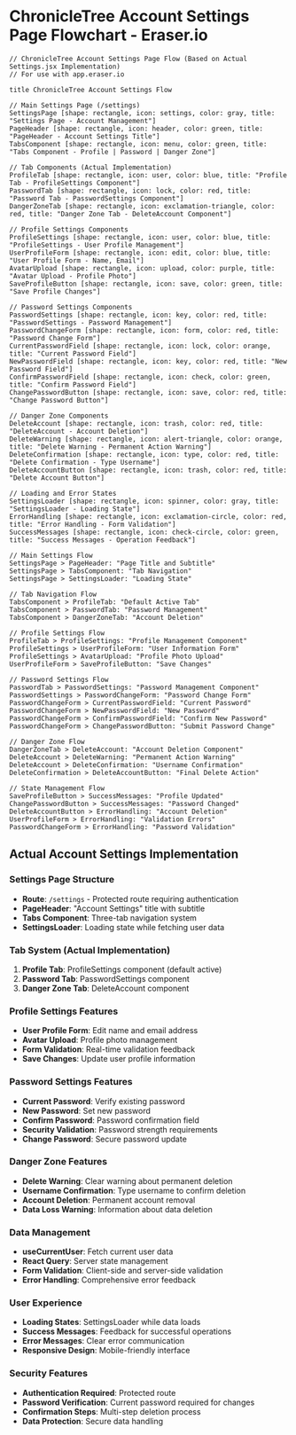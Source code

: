 # ChronicleTree Account Settings Page Flowchart - Eraser.io

```
// ChronicleTree Account Settings Page Flow (Based on Actual Settings.jsx Implementation)
// For use with app.eraser.io

title ChronicleTree Account Settings Flow

// Main Settings Page (/settings)
SettingsPage [shape: rectangle, icon: settings, color: gray, title: "Settings Page - Account Management"]
PageHeader [shape: rectangle, icon: header, color: green, title: "PageHeader - Account Settings Title"]
TabsComponent [shape: rectangle, icon: menu, color: green, title: "Tabs Component - Profile | Password | Danger Zone"]

// Tab Components (Actual Implementation)
ProfileTab [shape: rectangle, icon: user, color: blue, title: "Profile Tab - ProfileSettings Component"]
PasswordTab [shape: rectangle, icon: lock, color: red, title: "Password Tab - PasswordSettings Component"]
DangerZoneTab [shape: rectangle, icon: exclamation-triangle, color: red, title: "Danger Zone Tab - DeleteAccount Component"]

// Profile Settings Components
ProfileSettings [shape: rectangle, icon: user, color: blue, title: "ProfileSettings - User Profile Management"]
UserProfileForm [shape: rectangle, icon: edit, color: blue, title: "User Profile Form - Name, Email"]
AvatarUpload [shape: rectangle, icon: upload, color: purple, title: "Avatar Upload - Profile Photo"]
SaveProfileButton [shape: rectangle, icon: save, color: green, title: "Save Profile Changes"]

// Password Settings Components
PasswordSettings [shape: rectangle, icon: key, color: red, title: "PasswordSettings - Password Management"]
PasswordChangeForm [shape: rectangle, icon: form, color: red, title: "Password Change Form"]
CurrentPasswordField [shape: rectangle, icon: lock, color: orange, title: "Current Password Field"]
NewPasswordField [shape: rectangle, icon: key, color: red, title: "New Password Field"]
ConfirmPasswordField [shape: rectangle, icon: check, color: green, title: "Confirm Password Field"]
ChangePasswordButton [shape: rectangle, icon: save, color: red, title: "Change Password Button"]

// Danger Zone Components
DeleteAccount [shape: rectangle, icon: trash, color: red, title: "DeleteAccount - Account Deletion"]
DeleteWarning [shape: rectangle, icon: alert-triangle, color: orange, title: "Delete Warning - Permanent Action Warning"]
DeleteConfirmation [shape: rectangle, icon: type, color: red, title: "Delete Confirmation - Type Username"]
DeleteAccountButton [shape: rectangle, icon: trash, color: red, title: "Delete Account Button"]

// Loading and Error States
SettingsLoader [shape: rectangle, icon: spinner, color: gray, title: "SettingsLoader - Loading State"]
ErrorHandling [shape: rectangle, icon: exclamation-circle, color: red, title: "Error Handling - Form Validation"]
SuccessMessages [shape: rectangle, icon: check-circle, color: green, title: "Success Messages - Operation Feedback"]

// Main Settings Flow
SettingsPage > PageHeader: "Page Title and Subtitle"
SettingsPage > TabsComponent: "Tab Navigation"
SettingsPage > SettingsLoader: "Loading State"

// Tab Navigation Flow
TabsComponent > ProfileTab: "Default Active Tab"
TabsComponent > PasswordTab: "Password Management"
TabsComponent > DangerZoneTab: "Account Deletion"

// Profile Settings Flow
ProfileTab > ProfileSettings: "Profile Management Component"
ProfileSettings > UserProfileForm: "User Information Form"
ProfileSettings > AvatarUpload: "Profile Photo Upload"
UserProfileForm > SaveProfileButton: "Save Changes"

// Password Settings Flow
PasswordTab > PasswordSettings: "Password Management Component"
PasswordSettings > PasswordChangeForm: "Password Change Form"
PasswordChangeForm > CurrentPasswordField: "Current Password"
PasswordChangeForm > NewPasswordField: "New Password"
PasswordChangeForm > ConfirmPasswordField: "Confirm New Password"
PasswordChangeForm > ChangePasswordButton: "Submit Password Change"

// Danger Zone Flow
DangerZoneTab > DeleteAccount: "Account Deletion Component"
DeleteAccount > DeleteWarning: "Permanent Action Warning"
DeleteAccount > DeleteConfirmation: "Username Confirmation"
DeleteConfirmation > DeleteAccountButton: "Final Delete Action"

// State Management Flow
SaveProfileButton > SuccessMessages: "Profile Updated"
ChangePasswordButton > SuccessMessages: "Password Changed"
DeleteAccountButton > ErrorHandling: "Account Deletion"
UserProfileForm > ErrorHandling: "Validation Errors"
PasswordChangeForm > ErrorHandling: "Password Validation"
```

## Actual Account Settings Implementation

### Settings Page Structure
- **Route**: `/settings` - Protected route requiring authentication
- **PageHeader**: "Account Settings" title with subtitle
- **Tabs Component**: Three-tab navigation system
- **SettingsLoader**: Loading state while fetching user data

### Tab System (Actual Implementation)
1. **Profile Tab**: ProfileSettings component (default active)
2. **Password Tab**: PasswordSettings component
3. **Danger Zone Tab**: DeleteAccount component

### Profile Settings Features
- **User Profile Form**: Edit name and email address
- **Avatar Upload**: Profile photo management
- **Form Validation**: Real-time validation feedback
- **Save Changes**: Update user profile information

### Password Settings Features
- **Current Password**: Verify existing password
- **New Password**: Set new password
- **Confirm Password**: Password confirmation field
- **Security Validation**: Password strength requirements
- **Change Password**: Secure password update

### Danger Zone Features
- **Delete Warning**: Clear warning about permanent deletion
- **Username Confirmation**: Type username to confirm deletion
- **Account Deletion**: Permanent account removal
- **Data Loss Warning**: Information about data deletion

### Data Management
- **useCurrentUser**: Fetch current user data
- **React Query**: Server state management
- **Form Validation**: Client-side and server-side validation
- **Error Handling**: Comprehensive error feedback

### User Experience
- **Loading States**: SettingsLoader while data loads
- **Success Messages**: Feedback for successful operations
- **Error Messages**: Clear error communication
- **Responsive Design**: Mobile-friendly interface

### Security Features
- **Authentication Required**: Protected route
- **Password Verification**: Current password required for changes
- **Confirmation Steps**: Multi-step deletion process
- **Data Protection**: Secure data handling
